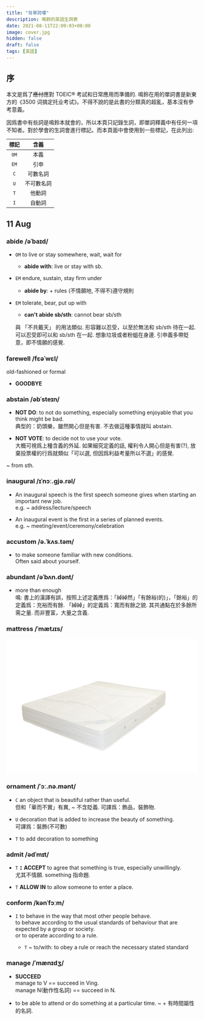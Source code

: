 ```yaml
---
title: "背單詞嘍"
description: 鳴鈴的英語生詞表
date: 2021-08-11T22:09:03+08:00
image: cover.jpg
hidden: false
draft: false
tags: [英語]
---
```


## 序

本文是爲了~~應付~~應對 TOEIC® 考試和日常應用而準備的. 鳴鈴在用的單詞書是新東方的《3500 词搞定托业考试》。不得不說的是此書的分類真的超亂，基本沒有參考意義。

因爲書中有些詞是鳴鈴本就會的，所以本頁只記錄生詞，即單詞釋義中有任何一項不知者。對於學會的生詞會進行標記。而本頁面中會使用到一些標記，在此列出:

| 標記 | 含義 |
| :--: | :--: |
| `OM` | 本義 |
| `EM` | 引申 |
| `C`  | 可數名詞 |
| `U`  | 不可數名詞 |
| `T` | 他動詞 |
| `I` | 自動詞 |

## 11 Aug

### abide /əˈbaɪd/

- `OM` to live or stay somewhere, wait, wait for
  - **abide with**: live or stay with sb.

- `EM` endure, sustain, stay firm under
  - **abide by**: + rules (不情願地, 不得不)遵守規則

- `EM` tolerate, bear, put up with
  - **can't abide sb/sth**: cannot bear sb/sth

  與 「不共戴天」 的用法類似. 形容難以忍受，以至於無法和 sb/sth 待在一起. 可以忍受即可以和 sb/sth 在一起. 想象垃圾或者粉蛆在身邊. 引申義多帶貶意，即不情願的感覺.

### farewell /fɛəˈwɛl/

 old-fashioned or formal

- **GOODBYE**

### abstain /əbˈsteɪn/

- **NOT DO**: to not do something, especially something enjoyable that you think might be bad.  
典型的：奶頭樂，雖然開心但是有害. 不去做這種事情就叫 abstain.

- **NOT VOTE**: to decide not to use your vote.  
大概可視爲上種含義的外延. 如果細究定義的話, 權利令人開心但是有害(?), 放棄投票權的行爲就類似「可以選, 但因爲利益考量所以不選」的感覺.

~ from sth.

### inaugural /ɪˈnɔː.ɡjə.rəl/

- An inaugural speech is the first speech someone gives when starting an important new job.  
e.g. ~ address/lecture/speech

- An inaugural event is the first in a series of planned events.  
e.g. ~ meeting/event/ceremony/celebration

### accustom /ə.ˈkʌs.təm/

- to make someone familiar with new conditions.  
Often said about yourself.

### abundant /əˈbʌn.dənt/

- more than enough  
鳴: 書上的漢譯有誤，按照上述定義應爲：「綽綽然」「有餘裕(的)」，「餘裕」的定義爲：充裕而有餘. 「綽綽」的定義爲：寬而有餘之貌.
其共通點在於多餘所需之量. 而非豐富，大量之含義.

### mattress /ˈmætɹɪs/

![a mattress](mattress.jpg)

### ornament /ˈɔː.nə.mənt/

- `C` an object that is beautiful rather than useful.  
但和「華而不實」有異, ~ 不含貶義. 可譯爲：飾品，裝飾物.

- `U` decoration that is added to increase the beauty of something.  
可譯爲：裝飾(不可數)

- `T` to add decoration to something

### admit /ədˈmɪt/

- `T` `I` **ACCEPT** to agree that something is true, especially unwillingly.  
尤其不情願. something 指命題.

- `T` **ALLOW IN** to allow someone to enter a place.

### conform /kənˈfɔːm/

- `I` to behave in the way that most other people behave.  
to behave according to the usual standards of behaviour that are expected by a group or society.  
or to operate according to a rule.

  - `T` ~ to/with: to obey a rule or reach the necessary stated standard

### manage /ˈmænɪdʒ/

- **SUCCEED**  
manage to V == succeed in Ving.  
manage N(動作性名詞) == succeed in N.

- to be able to attend or do something at a particular time. ~ + 有時間屬性的名詞.

